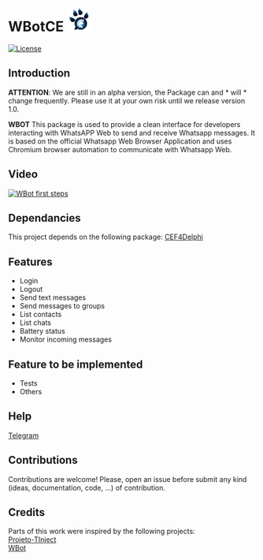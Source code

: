 <h1>WBotCE <img alt="Logo" src="https://github.com/OpenSourceCommunityBrasil/WBotCE/blob/main/Assets/WBotCE.png"/></h1>


[![License](https://img.shields.io/github/license/OpenSourceCommunityBrasil/WBotCE?label=License&style=plastic)](https://github.com/OpenSourceCommunityBrasil/WBotCE/blob/main/LICENSE)

## Introduction


**ATTENTION**: We are still in an alpha version, the Package can and * will * change frequently. Please use it at your own risk until we release version 1.0.

**WBOT** This package is used to provide a clean interface for developers interacting with WhatsAPP Web to send and receive Whatsapp messages. It is based on the official Whatsapp Web Browser Application and uses Chromium browser automation to communicate with Whatsapp Web.

## Video

[![WBot first steps](https://img.youtube.com/vi/JT7P0asACjI/0.jpg)](https://youtu.be/JT7P0asACjI "WBot first steps")

## Dependancies
This project depends on the following package: [CEF4Delphi](https://github.com/salvadordf/CEF4Delphi)

## Features

- Login
- Logout
- Send text messages
- Send messages to groups
- List contacts
- List chats
- Battery status
- Monitor incoming messages



## Feature to be implemented
- Tests
- Others

## Help

[Telegram](https://t.me/+1g5YE_wbdx8w)

## Contributions
Contributions are welcome! Please, open an issue before submit any kind (ideas, documentation, code, ...) of contribution.

## Credits

Parts of this work were inspired by the following projects: 
  <br>[Projeto-TInject](https://github.com/mikelustosa/Projeto-TInject) 
  <br>[WBot](https://github.com/groupsc10/WBot)
